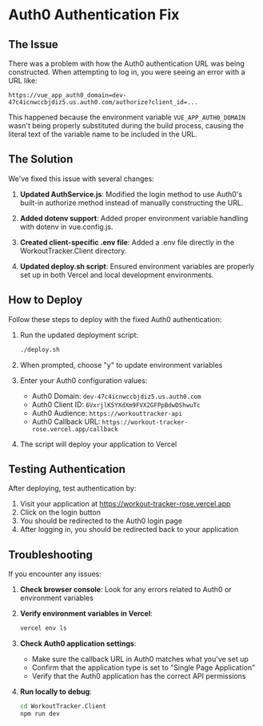 # Auth0 Authentication Fix

## The Issue

There was a problem with how the Auth0 authentication URL was being constructed. When attempting to log in, you were seeing an error with a URL like:

```
https://vue_app_auth0_domain=dev-47c4icnwccbjdiz5.us.auth0.com/authorize?client_id=...
```

This happened because the environment variable `VUE_APP_AUTH0_DOMAIN` wasn't being properly substituted during the build process, causing the literal text of the variable name to be included in the URL.

## The Solution

We've fixed this issue with several changes:

1. **Updated AuthService.js**: Modified the login method to use Auth0's built-in authorize method instead of manually constructing the URL.

2. **Added dotenv support**: Added proper environment variable handling with dotenv in vue.config.js.

3. **Created client-specific .env file**: Added a .env file directly in the WorkoutTracker.Client directory.

4. **Updated deploy.sh script**: Ensured environment variables are properly set up in both Vercel and local development environments.

## How to Deploy

Follow these steps to deploy with the fixed Auth0 authentication:

1. Run the updated deployment script:
   ```bash
   ./deploy.sh
   ```

2. When prompted, choose "y" to update environment variables

3. Enter your Auth0 configuration values:
   - Auth0 Domain: `dev-47c4icnwccbjdiz5.us.auth0.com`
   - Auth0 Client ID: `6VxrjlK5YXdXm9FVX2GFPpBdwDShwuTc`
   - Auth0 Audience: `https://workouttracker-api`
   - Auth0 Callback URL: `https://workout-tracker-rose.vercel.app/callback`

4. The script will deploy your application to Vercel

## Testing Authentication

After deploying, test authentication by:

1. Visit your application at https://workout-tracker-rose.vercel.app
2. Click on the login button
3. You should be redirected to the Auth0 login page
4. After logging in, you should be redirected back to your application 

## Troubleshooting

If you encounter any issues:

1. **Check browser console**: Look for any errors related to Auth0 or environment variables

2. **Verify environment variables in Vercel**: 
   ```bash
   vercel env ls
   ```

3. **Check Auth0 application settings**:
   - Make sure the callback URL in Auth0 matches what you've set up
   - Confirm that the application type is set to "Single Page Application"
   - Verify that the Auth0 application has the correct API permissions

4. **Run locally to debug**:
   ```bash
   cd WorkoutTracker.Client
   npm run dev
   ``` 
